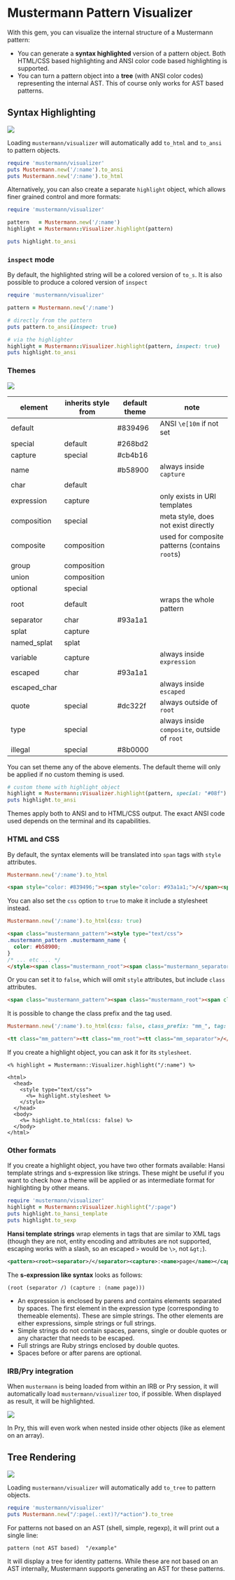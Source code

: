 # Mustermann Pattern Visualizer

With this gem, you can visualize the internal structure of a Mustermann pattern:

* You can generate a **syntax highlighted** version of a pattern object. Both HTML/CSS based highlighting and ANSI color code based highlighting is supported.
* You can turn a pattern object into a **tree** (with ANSI color codes) representing the internal AST. This of course only works for AST based patterns.

## Syntax Highlighting

![](highlighting.png)

Loading `mustermann/visualizer` will automatically add `to_html` and `to_ansi` to pattern objects.

``` ruby
require 'mustermann/visualizer'
puts Mustermann.new('/:name').to_ansi
puts Mustermann.new('/:name').to_html
```

Alternatively, you can also create a separate `highlight` object, which allows finer grained control and more formats:

``` ruby
require 'mustermann/visualizer'

pattern   = Mustermann.new('/:name')
highlight = Mustermann::Visualizer.highlight(pattern)

puts highlight.to_ansi
```
### `inspect` mode

By default, the highlighted string will be a colored version of `to_s`. It is also possible to produce a colored version of `inspect`

``` ruby
require 'mustermann/visualizer'

pattern = Mustermann.new('/:name')

# directly from the pattern
puts pattern.to_ansi(inspect: true)

# via the highlighter
highlight = Mustermann::Visualizer.highlight(pattern, inspect: true)
puts highlight.to_ansi
```

### Themes

![](theme.png)

element      | inherits style from | default theme | note
-------------|---------------------|---------------|-------------------------
default      |                     | #839496       | ANSI `\e[10m` if not set
special      | default             | #268bd2       |
capture      | special             | #cb4b16       |
name         |                     | #b58900       | always inside `capture`
char         | default             |               |
expression   | capture             |               | only exists in URI templates
composition  | special             |               | meta style, does not exist directly
composite    | composition         |               | used for composite patterns (contains `root`s)
group        | composition         |               |
union        | composition         |               |
optional     | special             |               |
root         | default             |               | wraps the whole pattern
separator    | char                | #93a1a1       |
splat        | capture             |               |
named_splat  | splat               |               |
variable     | capture             |               | always inside `expression`
escaped      | char                | #93a1a1       |
escaped_char |                     |               | always inside `escaped`
quote        | special             | #dc322f       | always outside of `root`
type         | special             |               | always inside `composite`, outside of `root`
illegal      | special             | #8b0000       |

You can set theme any of the above elements. The default theme will only be applied if no custom theming is used.

``` ruby
# custom theme with highlight object
highlight = Mustermann::Visualizer.highlight(pattern, special: "#08f")
puts highlight.to_ansi
```

Themes apply both to ANSI and to HTML/CSS output. The exact ANSI code used depends on the terminal and its capabilities.

### HTML and CSS

By default, the syntax elements will be translated into `span` tags with `style` attributes.

``` ruby
Mustermann.new('/:name').to_html
```

``` html
<span style="color: #839496;"><span style="color: #93a1a1;">/</span><span style="color: #cb4b16;">:<span style="color: #b58900;">name</span></span></span></span>
```

You can also set the `css` option to `true` to make it include a stylesheet instead.

``` ruby
Mustermann.new('/:name').to_html(css: true)
```

``` html
<span class="mustermann_pattern"><style type="text/css">
.mustermann_pattern .mustermann_name {
  color: #b58900;
}
/* ... etc ... */
</style><span class="mustermann_root"><span class="mustermann_separator">/</span><span class="mustermann_capture">:<span class="mustermann_name">name</span></span></span></span>
```

Or you can set it to `false`, which will omit `style` attributes, but include `class` attributes.

``` html
<span class="mustermann_pattern"><span class="mustermann_root"><span class="mustermann_separator">/</span><span class="mustermann_capture">:<span class="mustermann_name">name</span></span></span></span>
```

It is possible to change the class prefix and the tag used.

``` ruby
Mustermann.new('/:name').to_html(css: false, class_prefix: "mm_", tag: "tt")
```

``` html
<tt class="mm_pattern"><tt class="mm_root"><tt class="mm_separator">/</tt><tt class="mm_capture">:<tt class="mm_name">name</tt></tt></tt></tt>
```

If you create a highlight object, you can ask it for its `stylesheet`.

``` erb
<% highlight = Mustermann::Visualizer.highlight("/:name") %>

<html>
  <head>
    <style type="text/css">
      <%= highlight.stylesheet %>
    </style>
  </head>
  <body>
    <%= highlight.to_html(css: false) %>
  </body>
</html>
```


### Other formats

If you create a highlight object, you have two other formats available: Hansi template strings and s-expression like strings. These might be useful if you want to check how a theme will be applied or as intermediate format for highlighting by other means.

``` ruby
require 'mustermann/visualizer'
highlight = Mustermann::Visualizer.highlight("/:page")
puts highlight.to_hansi_template
puts highlight.to_sexp
```

**Hansi template strings** wrap elements in tags that are similar to XML tags (though they are not, entity encoding and attributes are not supported, escaping works with a slash, so an escaped `>` would be `\>`, not `&gt;`).

``` xml
<pattern><root><separator>/</separator><capture>:<name>page</name></capture></root></pattern>
```

The **s-expression like syntax** looks as follows:

```
(root (separator /) (capture : (name page)))
```

* An expression is enclosed by parens and contains elements separated by spaces. The first element in the expression type (corresponding to themeable elements). These are simple strings. The other elements are either expressions, simple strings or full strings.
* Simple strings do not contain spaces, parens, single or double quotes or any character that needs to be escaped.
* Full strings are Ruby strings enclosed by double quotes.
* Spaces before or after parens are optional.

### IRB/Pry integration

When `mustermann` is being loaded from within an IRB or Pry session, it will automatically load `mustermann/visualizer` too, if possible.
When displayed as result, it will be highlighted.

![](irb.png)

In Pry, this will even work when nested inside other objects (like as element on an array).

## Tree Rendering

![](tree.png)

Loading `mustermann/visualizer` will automatically add `to_tree` to pattern objects.

``` ruby
require 'mustermann/visualizer'
puts Mustermann.new("/:page(.:ext)?/*action").to_tree
```

For patterns not based on an AST (shell, simple, regexp), it will print out a single line:

    pattern (not AST based)  "/example"

It will display a tree for identity patterns. While these are not based on an AST internally, Mustermann supports generating an AST for these patterns.